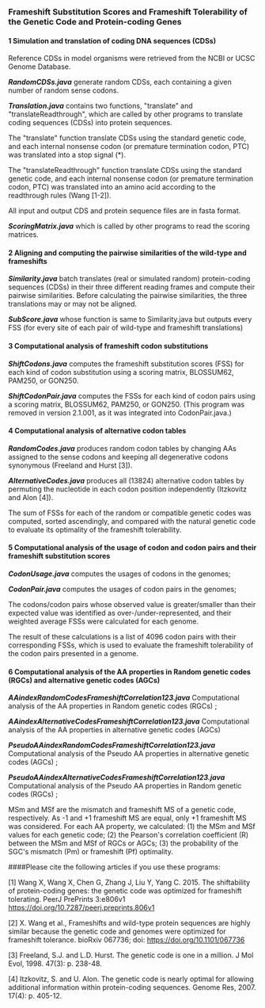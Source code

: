 ### Frameshift Substitution Scores and Frameshift Tolerability of the Genetic Code and Protein-coding Genes

#### 1	Simulation and translation of coding DNA sequences (CDSs) 

Reference CDSs in model organisms were retrieved from the NCBI or UCSC Genome Database.

***RandomCDSs.java*** generate random CDSs, each containing a given number of random sense codons. 

***Translation.java*** contains two functions, "translate" and "translateReadthrough", which are called by other programs to translate coding sequences (CDSs) into protein sequences. 

The "translate" function translate CDSs using the standard genetic code, and each internal nonsense codon (or premature termination codon, PTC) was translated into a stop signal (*). 

The "translateReadthrough" function translate CDSs using the standard genetic code, and each internal nonsense codon (or premature termination codon, PTC) was translated into an amino acid according to the readthrough rules (Wang [1-2]). 

All input and output CDS and protein sequence files are in fasta format. 

***ScoringMatrix.java*** which is called by other programs to read the scoring matrices. 

#### 2	Aligning and computing the pairwise similarities of the wild-type and frameshifts

***Similarity.java*** batch translates (real or simulated random) protein-coding sequences (CDSs) in their three different reading frames and compute their pairwise similarities. Before calculating the pairwise similarities, the three translations may or may not be aligned.

***SubScore.java*** whose function is same to Similarity.java but outputs every FSS (for every site of each pair of wild-type and frameshift translations)
 
#### 3 Computational analysis of frameshift codon substitutions

***ShiftCodons.java*** computes the frameshift substitution scores (FSS) for each kind of codon substitution using a scoring matrix, BLOSSUM62, PAM250, or GON250. 

***ShiftCodonPair.java*** computes the FSSs for each kind of codon pairs using a scoring matrix, BLOSSUM62, PAM250, or GON250. (This program was removed in version 2.1.001, as it was integrated into CodonPair.java.)

#### 4	Computational analysis of alternative codon tables

***RandomCodes.java*** produces random codon tables by changing AAs assigned to the sense codons and keeping all degenerative codons synonymous (Freeland and Hurst [3]). 

***AlternativeCodes.java*** produces all (13824) alternative codon tables by permuting the nucleotide in each codon position independently (Itzkovitz and Alon [4]).

The sum of FSSs for each of the random or compatible genetic codes was computed, sorted ascendingly, and compared with the natural genetic code to evaluate its optimality of the frameshift tolerability. 

#### 5	Computational analysis of the usage of codon and codon pairs and their frameshift substitution scores

***CodonUsage.java*** computes the usages of codons in the genomes; 

***CodonPair.java*** computes the usages of codon pairs in the genomes;

The codons/codon pairs whose observed value is greater/smaller than their expected value was identified as over-/under-represented, and their weighted average FSSs were calculated for each genome.

The result of these calculations is a list of 4096 codon pairs with their corresponding FSSs, which is used to evaluate the frameshift tolerability of the codon pairs presented in a genome.

#### 6	Computational analysis of the AA properties in Random genetic codes (RGCs) and alternative genetic codes (AGCs)

***AAindexRandomCodesFrameshiftCorrelation123.java*** Computational analysis of the AA properties in Random genetic codes (RGCs) ; 

***AAindexAlternativeCodesFrameshiftCorrelation123.java*** Computational analysis of the AA properties in alternative genetic codes (AGCs)

***PseudoAAindexRandomCodesFrameshiftCorrelation123.java*** Computational analysis of the Pseudo AA properties in alternative genetic codes (AGCs) ;

***PseudoAAindexAlternativeCodesFrameshiftCorrelation123.java*** Computational analysis of the Pseudo AA properties in Random genetic codes (RGCs) ;  

MSm and MSf are the mismatch and frameshift MS of a genetic code, respectively. As -1 and +1 frameshift MS are equal, only +1 frameshift MS was considered. For each AA property, we calculated: (1) the MSm and MSf values for each genetic code; (2) the Pearson's correlation coefficient (R) between the MSm and MSf of RGCs or AGCs; (3) the probability of the SGC's mismatch (Pm) or frameshift (Pf) optimality. 

####Please cite the following articles if you use these programs:

[1] Wang X, Wang X, Chen G, Zhang J, Liu Y, Yang C. 2015. The shiftability of protein-coding genes: the genetic code was optimized for frameshift tolerating. PeerJ PrePrints 3:e806v1 https://doi.org/10.7287/peerj.preprints.806v1

[2] X. Wang et al., Frameshifts and wild-type protein sequences are highly similar because the genetic code and genomes were optimized for frameshift tolerance. bioRxiv 067736; doi: https://doi.org/10.1101/067736

[3] Freeland, S.J. and L.D. Hurst. The genetic code is one in a million. J Mol Evol, 1998. 47(3): p. 238-48.

[4] Itzkovitz, S. and U. Alon. The genetic code is nearly optimal for allowing additional information within protein-coding sequences. Genome Res, 2007. 17(4): p. 405-12.

